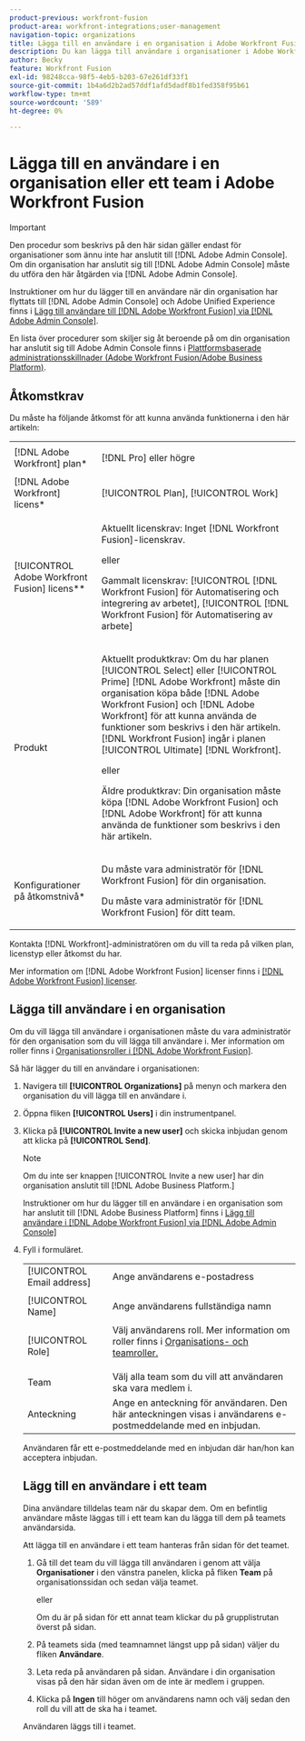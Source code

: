 ```yaml
---
product-previous: workfront-fusion
product-area: workfront-integrations;user-management
navigation-topic: organizations
title: Lägga till en användare i en organisation i Adobe Workfront Fusion
description: Du kan lägga till användare i organisationer i Adobe Workfront Fusion.
author: Becky
feature: Workfront Fusion
exl-id: 98248cca-98f5-4eb5-b203-67e261df33f1
source-git-commit: 1b4a6d2b2ad57ddf1afd5dadf8b1fed358f95b61
workflow-type: tm+mt
source-wordcount: '589'
ht-degree: 0%

---
```


# Lägga till en användare i en organisation eller ett team i Adobe Workfront Fusion

>[!IMPORTANT]
>
>Den procedur som beskrivs på den här sidan gäller endast för organisationer som ännu inte har anslutit till [!DNL Adobe Admin Console]. Om din organisation har anslutit sig till [!DNL Adobe Admin Console] måste du utföra den här åtgärden via [!DNL Adobe Admin Console].
>
>Instruktioner om hur du lägger till en användare när din organisation har flyttats till [!DNL  Adobe Admin Console] och Adobe Unified Experience finns i [Lägg till användare till [!DNL Adobe Workfront Fusion] via  [!DNL Adobe Admin Console]](/help/quicksilver/workfront-fusion/fusion-in-admin-console/add-fusion-users-admin-console.md).
>
>En lista över procedurer som skiljer sig åt beroende på om din organisation har anslutit sig till Adobe Admin Console finns i [Plattformsbaserade administrationsskillnader (Adobe Workfront Fusion/Adobe Business Platform)](../../../quicksilver/workfront-fusion/fusion-in-admin-console/fusion-in-admin-console.md).

## Åtkomstkrav

Du måste ha följande åtkomst för att kunna använda funktionerna i den här artikeln:

<table style="table-layout:auto">
 <col> 
 <col> 
 <tbody> 
  <tr> 
    <td role="rowheader">[!DNL Adobe Workfront] plan*</td> 
   <td> <p>[!DNL Pro] eller högre</p> </td> 
  </tr> 
   <tr> 
    <td role="rowheader">[!DNL Adobe Workfront] licens*</td> 
    <td> <p>[!UICONTROL Plan], [!UICONTROL Work]</p> </td> 
   </tr>
   <tr> 
   <td role="rowheader">[!UICONTROL Adobe Workfront Fusion] licens**</td> 
   <td>
   <p>Aktuellt licenskrav: Inget [!DNL Workfront Fusion]-licenskrav.</p>
   <p>eller</p>
   <p>Gammalt licenskrav: [!UICONTROL [!DNL Workfront Fusion] för Automatisering och integrering av arbetet], [!UICONTROL [!DNL Workfront Fusion] för Automatisering av arbete]</p>
   </td>
  </tr> 
  <tr> 
   <td role="rowheader">Produkt</td> 
   <td>
   <p>Aktuellt produktkrav: Om du har planen [!UICONTROL Select] eller [!UICONTROL Prime] [!DNL Adobe Workfront] måste din organisation köpa både [!DNL Adobe Workfront Fusion] och [!DNL Adobe Workfront] för att kunna använda de funktioner som beskrivs i den här artikeln. [!DNL Workfront Fusion] ingår i planen [!UICONTROL Ultimate] [!DNL Workfront].</p>
   <p>eller</p>
   <p>Äldre produktkrav: Din organisation måste köpa [!DNL Adobe Workfront Fusion] och [!DNL Adobe Workfront] för att kunna använda de funktioner som beskrivs i den här artikeln.</p>
   </td> 
  </tr> 
  <tr data-mc-conditions=""> 
   <td role="rowheader">Konfigurationer på åtkomstnivå*</td> 
   <td> 
     <p>Du måste vara administratör för [!DNL Workfront Fusion] för din organisation.</p>
     <p>Du måste vara administratör för [!DNL Workfront Fusion] för ditt team.</p>
   </td> 
  </tr> 
 </tbody> 
</table>

Kontakta [!DNL Workfront]-administratören om du vill ta reda på vilken plan, licenstyp eller åtkomst du har.

Mer information om [!DNL Adobe Workfront Fusion] licenser finns i [[!DNL Adobe Workfront Fusion] licenser](../../workfront-fusion/get-started/license-automation-vs-integration.md).

## Lägga till användare i en organisation


<!--
<p>The procedure to add a user to your Fusion organization differs based on whether your organization has been onboarded to the Adobe Business Platform. </p>
<ul>
<li> <p><a href="#add-a-user-to-an-organization-that-has-been-onboarded-to-the-adobe-business-platform" class="MCXref xref">Add a user to an organization that has been onboarded to the Adobe Business Platform</a> </p> </li>
<li> <p><a href="#add-a-user-to-an-organization-that-has-not-been-onboarded-to-the-adobe-business-console" class="MCXref xref">Add a user to an organization that has not been onboarded to the Adobe Business Console</a> </p> </li>
</ul>
<div>
<p><strong>Add a user to an organization that has been onboarded to the Adobe Business Platform</strong></p>
<p>If your organization has been onboarded to the Adobe Business Platform, you must perform this action through the Adobe Admin Console.</p>
<p>For instructions on adding a user in the Adobe Admin Console:</p>
<ul>
<li> <p>See <a href="../../administration-and-setup/add-users/create-and-manage-users/admin-console.md#create" class="MCXref xref">Create users in Workfront with the Adobe Admin Console</a></p> </li>
<li> <p>See the section "Add users" in the article <a href="https://helpx.adobe.com/enterprise/using/manage-users-individually.html">Manage users individually</a></p> </li>
<li> <p>Contact your Adobe Admin Console Administrator.</p> </li>
</ul>
<p>For a list of procedures that differ based on whether your organization has been onboarded to the Adobe Business Platform, see <a href="../../administration-and-setup/get-started-wf-administration/actions-in-admin-console.md" class="MCXref xref">Platform-based administration differences (Adobe Workfront/Adobe Business Platform)</a>.</p>
</div>
<p><strong>Add a user to an organization that has not been onboarded to the Adobe Business Console</strong></p>

-->

Om du vill lägga till användare i organisationen måste du vara administratör för den organisation som du vill lägga till användare i. Mer information om roller finns i [Organisationsroller i [!DNL Adobe Workfront Fusion]](../../workfront-fusion/organizations/organization-roles.md).

Så här lägger du till en användare i organisationen:

1. Navigera till **[!UICONTROL Organizations]** på menyn och markera den organisation du vill lägga till en användare i.
1. Öppna fliken **[!UICONTROL Users]** i din instrumentpanel.
1. Klicka på **[!UICONTROL Invite a new user]** och skicka inbjudan genom att klicka på **[!UICONTROL Send]**.

   >[!NOTE]
   >
   >   
   >Om du inte ser knappen [!UICONTROL Invite a new user] har din organisation anslutit till [!DNL Adobe Business Platform.]
   >
   >  Instruktioner om hur du lägger till en användare i en organisation som har anslutit till [!DNL Adobe Business Platform] finns i [Lägg till användare i [!DNL Adobe Workfront Fusion] via  [!DNL Adobe Admin Console]](/help/quicksilver/workfront-fusion/fusion-in-admin-console/add-fusion-users-admin-console.md)

1. Fyll i formuläret.

   <table style="table-layout:auto">
<col/>
  <col/>
  <tbody>
    <tr>
      <td role="rowheader">[!UICONTROL Email address]</td>
      <td>
        Ange användarens e-postadress
      </td>
    </tr>
    <tr>
      <td role="rowheader">[!UICONTROL Name]</td>
      <td>
        <p>Ange användarens fullständiga namn</p>
      </td>
    </tr>
    <tr>
      <td role="rowheader">[!UICONTROL Role] </td>
      <td>Välj användarens roll. Mer information om roller finns i <a href="/help/quicksilver/workfront-fusion/organizations/organization-roles.md">Organisations- och teamroller.</a></p>
   </td>
    </tr>
    <tr>
      <td role="rowheader">Team</td>
      <td>Välj alla team som du vill att användaren ska vara medlem i.</td>
    </tr>
    <tr>
      <td role="rowheader">Anteckning</td>
      <td>Ange en anteckning för användaren. Den här anteckningen visas i användarens e-postmeddelande med en inbjudan.</td>
    </tr>
  </tbody>
</table>

Användaren får ett e-postmeddelande med en inbjudan där han/hon kan acceptera inbjudan.

## Lägg till en användare i ett team

Dina användare tilldelas team när du skapar dem. Om en befintlig användare måste läggas till i ett team kan du lägga till dem på teamets användarsida.

Att lägga till en användare i ett team hanteras från sidan för det teamet.

1. Gå till det team du vill lägga till användaren i genom att välja **Organisationer** i den vänstra panelen, klicka på fliken **Team** på organisationssidan och sedan välja teamet.

   eller

   Om du är på sidan för ett annat team klickar du på grupplistrutan överst på sidan.

1. På teamets sida (med teamnamnet längst upp på sidan) väljer du fliken **Användare**.
1. Leta reda på användaren på sidan. Användare i din organisation visas på den här sidan även om de inte är medlem i gruppen.
1. Klicka på **Ingen** till höger om användarens namn och välj sedan den roll du vill att de ska ha i teamet.

Användaren läggs till i teamet.